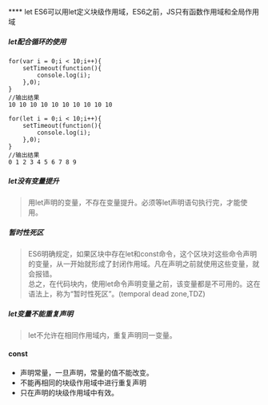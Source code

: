 **** let
ES6可以用let定义块级作用域，ES6之前，JS只有函数作用域和全局作用域
##### let配合循环的使用
```
for(var i = 0;i < 10;i++){
	setTimeout(function(){
	    console.log(i);
	},0);
}
//输出结果
10 10 10 10 10 10 10 10 10 10
```

```
for(let i = 0;i < 10;i++){
	setTimeout(function(){
	    console.log(i);
	},0);
}
//输出结果
0 1 2 3 4 5 6 7 8 9
```
##### let没有变量提升
> 用let声明的变量，不存在变量提升。必须等let声明语句执行完，才能使用。
##### 暂时性死区
> ES6明确规定，如果区块中存在let和const命令，这个区块对这些命令声明的变量，从一开始就形成了封闭作用域。凡在声明之前就使用这些变量，就会报错。  
总之，在代码块内，使用let命令声明变量之前，该变量都是不可用的。这在语法上，称为“暂时性死区”。(temporal dead zone,TDZ)
##### let变量不能重复声明
> let不允许在相同作用域内，重复声明同一变量。
#### const
* 声明常量，一旦声明，常量的值不能改变。
* 不能再相同的块级作用域中进行重复声明
* 只在声明的块级作用域中有效。